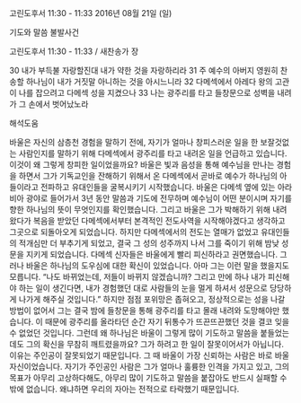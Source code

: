 고린도후서 11:30 - 11:33 
2016년 08월 21일 (일)

기도와 말씀 불발사건 



고린도후서 11:30 - 11:33 / 새찬송가  장


30 내가 부득불 자랑할진대 내가 약한 것을 자랑하리라
31 주 예수의 아버지 영원히 찬송할 하나님이 내가 거짓말 아니하는 것을 아시느니라
32 다메섹에서 아레다 왕의 고관이 나를 잡으려고 다메섹 성을 지켰으나
33 나는 광주리를 타고 들창문으로 성벽을 내려가 그 손에서 벗어났노라

해석도움





바울은 자신의 삼층천 경험을 말하기 전에, 자기가 얼마나 창피스러운 일을 한 보잘것없는 사람인지를 말하기 위해 다메섹에서 광주리를 타고 내려온 일을 언급하고 있습니다. 이것이 왜 그렇게 창피한 일이었을까요? 바울은 빛과 음성을 통해 예수님을 만나는 경험을 하면서 그가 기독교인을 잔해하기 위해서 온 다메섹에서 곧바로 예수가 하나님의 아들이라고 전파하고 유대인들을 굴복시키기 시작했습니다. 바울은 다메섹 옆에 있는 아라비아 광야로 들어가서 3년 동안 말씀과 기도에 전무하며 예수님이 어떤 분이시며 자기를 향한 하나님의 뜻이 무엇인지를 확인했습니다. 그리고 바울은 그가 박해하기 위해 내려왔다가 복음을 받았던 다메섹에서부터 본격적인 전도사역을 시작해야겠다고 생각하고 그곳으로 되돌아오게 되었습니다. 하지만 다메섹에서의 전도는 열매가 없었고 유대인들의 적개심만 더 부추기게 되었고, 결국 그 성의 성주까지 나서 그를 죽이기 위해 밤낮 성문을 지키게 되었습니다. 다메섹 신자들은 바울에게 빨리 피신하라고 권면했습니다. 그러나 바울은 하나님의 도우심에 대한 확신이 있었습니다. 아마 그는 이런 말을 했을지도 모릅니다. “나도 바뀌었는데, 저들이 바뀌지 않겠습니까? 그리고 만에 하나 내가 피신해야 하는 일이 생긴다면, 내가 경험했던 대로 사람들의 눈을 멀게 하셔서 성문으로 당당하게 나가게 해주실 것입니다.” 하지만 점점 포위망은 좁혀오고, 정상적으로는 성을 나갈 방법이 없어서 그는 결국 밤에 들창문을 통해 광주리를 타고 몰래 내려와 도망해야만 했습니다. 이 때문에 광주리를 올라타던 순간 자기 뒤통수가 뜨끈뜨끈했던 것을 결코 잊을 수 없었던 것입니다.
그런데 왜 하나님은 바울이 그렇게 많이 기도하고 말씀을 붙들었는데도 그의 확신을 무참히 깨트렸을까요? 그가 하려고 한 일이 잘못이어서가 아닙니다. 이유는 주인공이 잘못되었기 때문입니다. 그 때 바울이 가장 신뢰하는 사람은 바로 바울 자신이었습니다. 자기가 주인공인 사람은 그가 얼마나 훌륭한 인격을 가지고 있고, 그의 목표가 아무리 고상하다해도, 아무리 많이 기도하고 말씀을 붙잡아도 반드시 실패할 수밖에 없습니다. 왜냐하면 우리의 자아는 전적으로 타락했기 때문입니다.